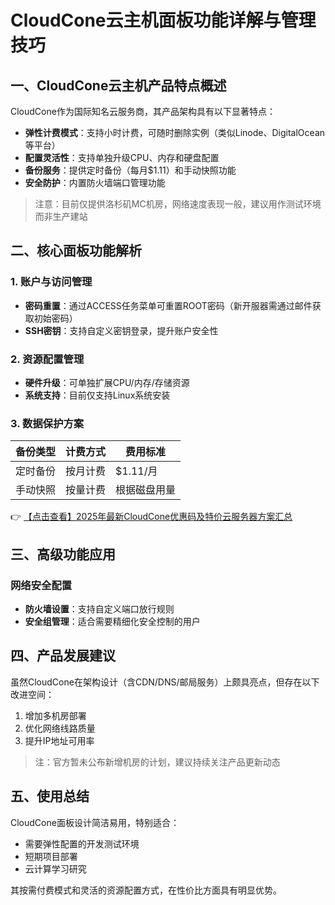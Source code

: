 # CloudCone云主机面板功能详解与管理技巧

## 一、CloudCone云主机产品特点概述

CloudCone作为国际知名云服务商，其产品架构具有以下显著特点：
- **弹性计费模式**：支持小时计费，可随时删除实例（类似Linode、DigitalOcean等平台）
- **配置灵活性**：支持单独升级CPU、内存和硬盘配置
- **备份服务**：提供定时备份（每月$1.11）和手动快照功能
- **安全防护**：内置防火墙端口管理功能

> 注意：目前仅提供洛杉矶MC机房，网络速度表现一般，建议用作测试环境而非生产建站

## 二、核心面板功能解析

### 1. 账户与访问管理
- **密码重置**：通过ACCESS任务菜单可重置ROOT密码（新开服器需通过邮件获取初始密码）
- **SSH密钥**：支持自定义密钥登录，提升账户安全性

### 2. 资源配置管理
- **硬件升级**：可单独扩展CPU/内存/存储资源
- **系统支持**：目前仅支持Linux系统安装

### 3. 数据保护方案
| 备份类型 | 计费方式 | 费用标准 |
|---------|---------|---------|
| 定时备份 | 按月计费 | $1.11/月 |
| 手动快照 | 按量计费 | 根据磁盘用量 |

👉 [【点击查看】2025年最新CloudCone优惠码及特价云服务器方案汇总](https://bit.ly/Cloudcone)

## 三、高级功能应用

### 网络安全配置
- **防火墙设置**：支持自定义端口放行规则
- **安全组管理**：适合需要精细化安全控制的用户

## 四、产品发展建议

虽然CloudCone在架构设计（含CDN/DNS/邮局服务）上颇具亮点，但存在以下改进空间：
1. 增加多机房部署
2. 优化网络线路质量
3. 提升IP地址可用率

> 注：官方暂未公布新增机房的计划，建议持续关注产品更新动态

## 五、使用总结

CloudCone面板设计简洁易用，特别适合：
- 需要弹性配置的开发测试环境
- 短期项目部署
- 云计算学习研究

其按需付费模式和灵活的资源配置方式，在性价比方面具有明显优势。